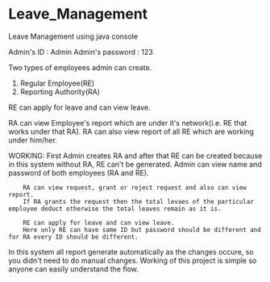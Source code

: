 # Leave_Management
Leave Management using java console

Admin's ID : Admin
Admin's password : 123

Two types of employees admin can create.
1. Regular Employee(RE)
2. Reporting Authority(RA)

RE can apply for leave and can view leave.

RA can view Employee's report which are under it's network(i.e. RE that works under that RA).
RA can also view report of all RE which are working under him/her.

WORKING:
		First Admin creates RA and after that RE can be created because in this system without RA, RE can't be generated.
		Admin can view name and password of both employees (RA and RE).
		
		RA can view request, grant or reject request and also can view report.
		If RA grants the request then the total levaes of the particular employee deduct otherwise the total leaves remain as it is.
		
		RE can apply for leave and can view leave.
		Here only RE can have same ID but password should be different and for RA every ID should be different.
		

In this system all report generate automatically as the changes occure, so you didn't need to do manual changes.
Working of this project is simple so anyone can easily understand the flow.